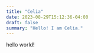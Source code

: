```yaml
---
title: "Celia"
date: 2023-08-29T15:12:36-04:00
draft: false
summary: "Hello! I am Celia."
---
```


hello world!